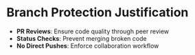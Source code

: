 # Branch Protection Justification

- **PR Reviews**: Ensure code quality through peer review
- **Status Checks**: Prevent merging broken code
- **No Direct Pushes**: Enforce collaboration workflow

